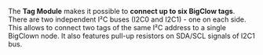 The **Tag Module** makes it possible to **connect up to six BigClow tags**. There are two independent I²C buses (I2C0 and I2C1) - one on each side. This allows to connect two tags of the same I²C address to a single BigClown node. It also features pull-up resistors on SDA/SCL signals of I2C1 bus.
